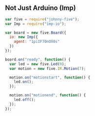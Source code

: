 ##  Not Just Arduino (Imp)

<style>
.reveal pre code {
    max-height: 600px;
}
</style>

```js
var five = require("johnny-five");
var Imp = require("imp-io");

var board = new five.Board({
  io: new Imp({
    agent: "1piIF7OnOX0s"
  })
});

board.on("ready", function() {
  var led = new five.Led(9);
  var motion = new five.IR.Motion(7);

  motion.on("motionstart", function() {
    led.on();
  });

  motion.on("motionend", function() {
    led.off();
  });
});
```

